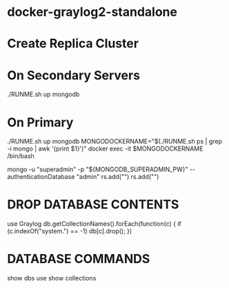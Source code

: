 # docker-graylog2-standalone

# Create Replica Cluster

# On Secondary Servers
./RUNME.sh up mongodb

# On Primary
./RUNME.sh up mongodb
MONGODOCKERNAME="$(./RUNME.sh ps | grep -i mongo | awk '{print $1}')"
docker exec -it $MONGODOCKERNAME /bin/bash

mongo -u "superadmin" -p "${MONGODB_SUPERADMIN_PW}" --authenticationDatabase "admin"
rs.add("<SERVER2>")
rs.add("<SERVER3>")


# DROP DATABASE CONTENTS

use Graylog
db.getCollectionNames().forEach(function(c) { if (c.indexOf("system.") == -1) db[c].drop(); })

# DATABASE COMMANDS
show dbs
use <db>
show collections
